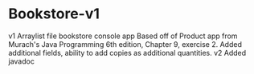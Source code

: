 # Bookstore-v1
v1
Arraylist file bookstore console app
Based off of Product app from Murach's Java Programming 6th edition, Chapter 9, exercise 2.
Added additional fields, ability to add copies as additional quantities.
v2
Added javadoc